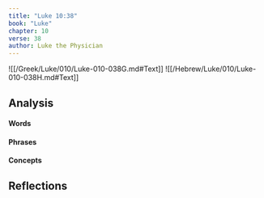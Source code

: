 ```yaml
---
title: "Luke 10:38"
book: "Luke"
chapter: 10
verse: 38
author: Luke the Physician
---
```

![[/Greek/Luke/010/Luke-010-038G.md#Text]]
![[/Hebrew/Luke/010/Luke-010-038H.md#Text]]

## Analysis

#### Words

#### Phrases

#### Concepts

## Reflections
